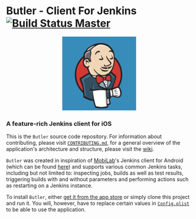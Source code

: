 # Butler - Client For Jenkins [![Build Status Master](https://travis-ci.org/mobilabsolutions/jenkins-ios.svg?branch=master)](https://travis-ci.org/mobilabsolutions/jenkins-ios)

<p align="center">
  <img src="images/icon.png" width=200>
</p>

### A feature-rich Jenkins client for iOS

This is the `Butler` source code repository. For information about contributing, please visit [`CONTRIBUTING.md`](CONTRIBUTING.md), for a general overview of the application's architecture and structure, please visit the [wiki](https://github.com/mobilabsolutions/jenkins-ios/wiki).

`Butler` was created in inspiration of [MobiLab](www.mobilabsolutions.com)'s Jenkins client for Android (which can be found [here](https://play.google.com/store/apps/details?id=com.mobilabsolutions.jenkins.app)) and supports various common Jenkins tasks, including but not limited to: inspecting jobs, builds as well as test results, triggering builds with and without parameters and performing actions such as restarting on a Jenkins instance.

To install `Butler`, either [get it from the app store](https://itunes.apple.com/app/butler-client-for-jenkins/id1196866502) or simply clone this project and run it. You will, however, have to replace certain values in [`Config.plist`](JenkinsiOS/Config.plist) to be able to use the application.    
